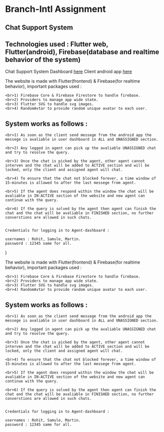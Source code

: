 # Branch-Intl Assignment

## Chat Support System

## Technologies used : Flutter web, Flutter(android), Firebase(database and realtime behavior of the system)

Chat Support System Dashboard [here](https://letstalk-4bd39.web.app)
Client android app [here](https://drive.google.com/file/d/14xVR2WcD3l--JMaodmXUVRyCG_hxu8Hi/view?usp=sharing)

The website is made with Flutter(frontend) & Firebase(for realtime behavior), important packages used :

    <br>1) Firebase Core & Firebase Firestore to handle firebase.
    <br>2) Providers to manage app wide state.
    <br>3) Flutter SVG to handle svg images.
    <br>4) RandomAvtar to provide random unique avatar to each user.

## System works as follows :

    <br>1) As soon as the client send messege from the android app the messege is avaliable in user dashboard in ALL and UNASSIGNED section.

    <br>2) Any logged in agent can pick up the avaliable UNASSIGNED chat and try to resolve the query.

    <br>3) Once the chat is picked by the agent, other agent cannot interven and the chat will be added to ACTIVE section and will be locked, only the client and assigned agent will chat.

    <br>4) To ensure that the chat not blocked forever, a time window of 15-minutes is allowed to after the last messege from agent.

    <br>5) If the agent does respond within the window the chat will be avaliable in IN-ACTIVE section of the website and new agent can continue with the query.

    <br>6) If the query is solved by the agent then agent can finish the chat and the chat will be avaliable in FINISHED section, no further converstions are allowed in such chats.


    Credentials for logging in to Agent-dashboard :

    usernames : Rohit, Samule, Martin.
    password : 12345 same for all.

)

The website is made with Flutter(frontend) & Firebase(for realtime behavior), important packages used :

    <br>1) Firebase Core & Firebase Firestore to handle firebase.
    <br>2) Providers to manage app wide state.
    <br>3) Flutter SVG to handle svg images.
    <br>4) RandomAvtar to provide random unique avatar to each user.

## System works as follows :

    <br>1) As soon as the client send messege from the android app the messege is avaliable in user dashboard in ALL and UNASSIGNED section.

    <br>2) Any logged in agent can pick up the avaliable UNASSIGNED chat and try to resolve the query.

    <br>3) Once the chat is picked by the agent, other agent cannot interven and the chat will be added to ACTIVE section and will be locked, only the client and assigned agent will chat.

    <br>4) To ensure that the chat not blocked forever, a time window of 15-minutes is allowed to after the last messege from agent.

    <br>5) If the agent does respond within the window the chat will be avaliable in IN-ACTIVE section of the website and new agent can continue with the query.

    <br>6) If the query is solved by the agent then agent can finish the chat and the chat will be avaliable in FINISHED section, no further converstions are allowed in such chats.


    Credentials for logging in to Agent-dashboard :

    usernames : Rohit, Samule, Martin.
    password : 12345 same for all.
